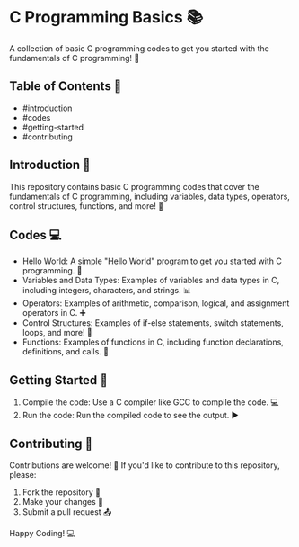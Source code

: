 # C Programming Basics 📚


A collection of basic C programming codes to get you started with the fundamentals of C programming! 🚀

## Table of Contents 📝


- #introduction
- #codes
- #getting-started
- #contributing

## Introduction 📖


This repository contains basic C programming codes that cover the fundamentals of C programming, including variables, data types, operators, control structures, functions, and more! 🤔

## Codes 💻


- Hello World: A simple "Hello World" program to get you started with C programming. 👋
- Variables and Data Types: Examples of variables and data types in C, including integers, characters, and strings. 📊
- Operators: Examples of arithmetic, comparison, logical, and assignment operators in C. ➕
- Control Structures: Examples of if-else statements, switch statements, loops, and more! 🔁
- Functions: Examples of functions in C, including function declarations, definitions, and calls. 📝

## Getting Started 🚀


1. Compile the code: Use a C compiler like GCC to compile the code. 💻
2. Run the code: Run the compiled code to see the output. ▶

## Contributing 🤝


Contributions are welcome! 🤝 If you'd like to contribute to this repository, please:

1. Fork the repository 🍴
2. Make your changes 📝
3. Submit a pull request 📤

Happy Coding! 💻
